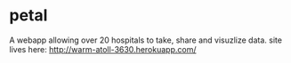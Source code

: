 petal
=====

A webapp allowing over 20 hospitals to take, share and visuzlize data. 
site lives here: http://warm-atoll-3630.herokuapp.com/




